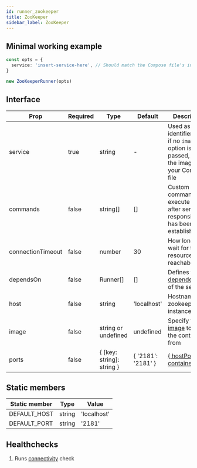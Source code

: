```yaml
---
id: runner_zookeeper
title: ZooKeeper
sidebar_label: ZooKeeper
---
```


## Minimal working example

```TypeScript
const opts = {
  service: 'insert-service-here', // Should match the Compose file's intended service
}

new ZooKeeperRunner(opts)
```

## Interface

| Prop              | Required | Type                      | Default            | Description                                                                                          |
| ----------------- | -------- | ------------------------- | ------------------ | ---------------------------------------------------------------------------------------------------- |
| service           | true     | string                    | -                  | Used as an identifiers and, if no `image` option is passed, to find the image from your Compose file |
| commands          | false    | string[]                  | []                 | Custom commands that execute _once_ after service responsiveness has been established                |
| connectionTimeout | false    | number                    | 30                 | How long to wait for the resource to be reachable                                                    |
| dependsOn         | false    | Runner[]                  | []                 | Defines the [dependencies](https://docs.docker.com/compose/compose-file/#depends_on) of the service  |
| host              | false    | string                    | 'localhost'        | Hostname of zookeeper instance                                                                       |
| image             | false    | string or undefined       | undefined          | Specify the [image](https://docs.docker.com/compose/compose-file/#image) to start the container from |
| ports             | false    | { [key: string]: string } | { '2181': '2181' } | [{ hostPort: containerPort }](https://docs.docker.com/compose/compose-file/#short-syntax-1)          |

## Static members

| Static member | Type   | Value       |
| ------------- | ------ | ----------- |
| DEFAULT_HOST  | string | 'localhost' |
| DEFAULT_PORT  | string | '2181'      |

## Healthchecks

1. Runs [connectivity](connectivity.md) check
